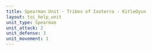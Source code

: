 ```yaml
---
title: Spearman Unit - Tribes of Isoterra - KitleOyun
layout: toi_help_unit
unit_type: Spearman
unit_attack: 2
unit_defense: 3
unit_movement: 1
---
```

